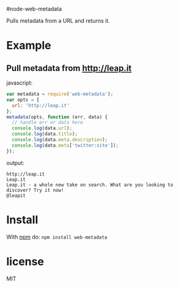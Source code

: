#node-web-metadata

Pulls metadata from a URL and returns it.

# Example
## Pull metadata from http://leap.it
javascript:
``` js
var metadata = require('web-metadata');
var opts = {
  url: 'http://leap.it'
};
metadata(opts, function (err, data) {
  // handle err or data here
  console.log(data.url);
  console.log(data.title);
  console.log(data.meta.description);
  console.log(data.meta['twitter:site']);
});
```

output:
``` text
http://leap.it
Leap.it
Leap.it - a whole new take on search. What are you looking to discover? Try it now!
@leapit
```
# Install
With [npm](http://npmjs.org) do:
 ```npm install web-metadata```

# license

MIT
